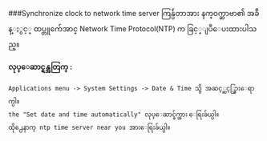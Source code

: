 ###Synchronize clock to network time server
ကြန္ပ်ဴတာအား နက္ဝက္ဆာဗာ၏ အခ်ိန္ႏွင့္ ထပ္တူက်ေအာင္ Network Time Protocol(NTP) က ခြင့္ျပဳေပးထားပါသည္။ 

**လုပ္ေဆာင္ရန္အတြက္ :**

	Applications menu -> System Settings -> Date & Time သို့ အဆင့္ဆင့္သြားေရာက္ပါ။
	the "Set date and time automatically" လုပ္ေဆာင္ခ်က္အား ေရြးခ်ယ္ပါ။
	ထို႕ေနာက္ ntp time server near you အားေရြးခ်ယ္ပါ။


